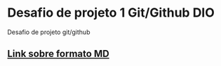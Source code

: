 # Desafio de projeto 1 Git/Github DIO
Desafio de projeto git/github
## [Link sobre formato MD](https://www.markdownguide.org/basic-syntax/)
